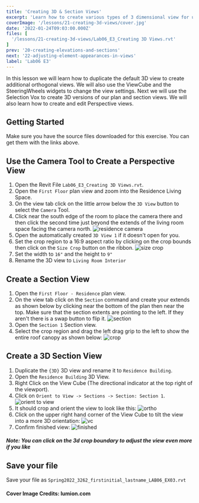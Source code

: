 ```yaml
---
title: 'Creating 3D & Section Views'
excerpt: 'Learn how to create various types of 3 dimensional view for use in your projects.'
coverImage: '/lessons/21-creating-3d-views/cover.jpg'
date: '2022-01-24T09:03:00.000Z'
files: [
  '/lessons/21-creating-3d-views/Lab06_E3_Creating 3D Views.rvt'
]
prev: '20-creating-elevations-and-sections'
next: '22-adjusting-element-appearances-in-views'
label: 'Lab06 E3'
---
```


In this lesson we will learn how to duplicate the default 3D view to create additional orthogonal views. We will also use the ViewCube and the SteeringWheels widgets to change the view settings. Next we will use the Selection Vox to create 3D versions of our plan and section views. We will also learn how to create and edit Perspective views.

## Getting Started

Make sure you have the source files downloaded for this exercise. You can get them with the links above.

## Use the Camera Tool to Create a Perspective View

1. Open the Revit File ``Lab06_E3_Creating 3D Views.rvt``.
2. Open the ``First Floor`` plan view and zoom into the Residence Living Space.
3. On the view tab click on the little arrow below the ``3D View`` button to select the ``Camera`` Tool.
4. Click near the south edge of the room to place the camera there and then click the second time just beyond the extends of the living room space facing the camera north.
![residence camera](/lessons/21-creating-3d-views/residence-camera.png)
5. Open the automatically created ``3D View 1`` if it doesn't open for you.
6. Set the crop region to a 16:9 aspect ratio by clicking on the crop bounds then click on the ``Size Crop`` button on the ribbon.
![size crop](/lessons/21-creating-3d-views/size-crop.png)
7. Set the width to ``16"`` and the height to ``9"``
8. Rename the 3D view to ``Living Room Interior``

## Create a Section View

1. Open the ``First Floor - Residence`` plan view.
2. On the view tab click on the ``Section`` command and create your extends as shown below by clicking near the bottom of the plan then near the top. Make sure that the section extents are pointing to the left. If they aren't there is a swap button to flip it.
![section](/lessons/21-creating-3d-views/section.png)
3. Open the ``Section 1`` Section view.
4. Select the crop region and drag the left drag grip to the left to show the entire roof canopy as shown below:
![crop](/lessons/21-creating-3d-views/crop.png)

## Create a 3D Section View

1. Duplicate the ``{3D}`` 3D view and rename it to ``Residence Building``.
2. Open the ``Residence Building`` 3D View.
3. Right Click on the View Cube (The directional indicator at the top right of the viewport).
4. Click on ``Orient to View -> Sections -> Section: Section 1``.
![orient to view](/lessons/21-creating-3d-views/orient-to-view.png)
5. It should crop and orient the view to look like this:
![ortho](/lessons/21-creating-3d-views/ortho.png)
6. Click on the upper right hand corner of the View Cube to tilt the view into a more 3D orientation:
![vc](/lessons/21-creating-3d-views/vc.png)
7. Confirm finished view:
![finished](/lessons/21-creating-3d-views/finished.png)
##### Note: You can click on the 3d crop boundary to adjust the view even more if you like

## Save your file

Save your file as ``Spring2022_3262_firstinitial_lastname_LAB06_EX03.rvt``

#### Cover Image Credits: lumion.com